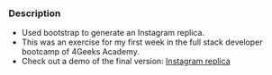 ### Description

- Used bootstrap to generate an Instagram replica. 
- This was an exercise for my first week in the full stack developer bootcamp of 4Geeks Academy. 
- Check out a demo of the final version: [Instagram replica](https://www.awesomescreenshot.com/video/5797025?key=18b072791ded3774d66ca1d9eecaa815 "Demo")

